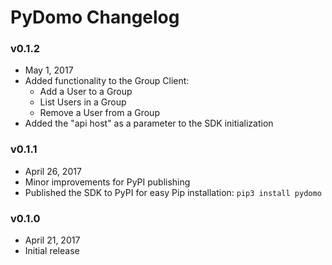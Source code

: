# PyDomo Changelog
### v0.1.2
- May 1, 2017
- Added functionality to the Group Client:
    - Add a User to a Group
    - List Users in a Group
    - Remove a User from a Group
- Added the "api host" as a parameter to the SDK initialization

### v0.1.1
- April 26, 2017
- Minor improvements for PyPI publishing
- Published the SDK to PyPI for easy Pip installation: `pip3 install pydomo`

### v0.1.0
- April 21, 2017
- Initial release
